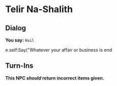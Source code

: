 # Telir Na-Shalith
## Dialog

**You say:** `Hail`



e.self:Say("Whatever your affair or business is 
end

## Turn-Ins



**This NPC *should* return incorrect items given.**





